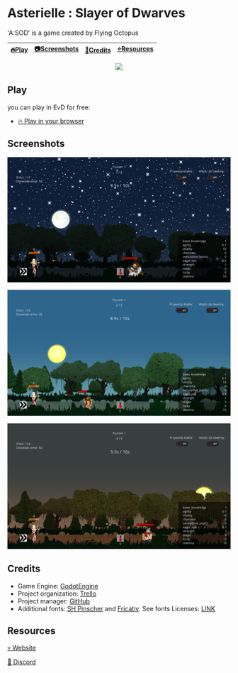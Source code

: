 # Asterielle : Slayer of Dwarves

'A:SOD' is a game created by Flying Octopus

| [:fire:Play](#Play) | [:camera:Screenshots](#screenshots) | [:wrench:Credits](#credits) | [:star:Resources](#resources) |
| ----- | ----------- | ----------- | ----------- |

<p align="center">
  <img src="https://trello-attachments.s3.amazonaws.com/5c3cf7fa31dd1986ee916543/5cec2cc909c5df75f3967d80/fbb680872d51bfb3d855ea0d7a9c6140/map_dwarf_1_concept.png" />
</p>

## Play

you can play in EvD for free:

- [:fire: Play in your browser](http://elf-vs-dwarves.pl/newest/)


## Screenshots

<p align="center">
  <img src="https://github.com/Ajver/EvD/blob/master/evd1.png" />
</p>

<p align="center">
  <img src="https://github.com/Ajver/EvD/blob/master/evd2.png" />
</p>

<p align="center">
  <img src="https://github.com/Ajver/EvD/blob/master/evd3.png" />
</p>

## Credits

- Game Engine: [GodotEngine](https://godotengine.org/)
- Project organization: [Trello](http://trello.com/)
- Project manager: [GitHub](http://github.com/)
- Additional fonts: [SH Pinscher](https://www.fontsquirrel.com/fonts/sh-pinscher?fbclid=IwAR2uKGCNNk1PXLtZ9qftjSmsgUoIQg4uWsBa96PVIqZIGqu9BflBMb_0yQo) and [Fricativ](http://www.pentacom.jp/pentacom/bitfontmaker2/gallery/?id=550). See fonts Licenses: [LINK](https://github.com/Ajver/EvD/blob/dz_add_font_licenses/Fonts/README.md)

## Resources
[:skull: Website](http://elf-vs-dwarves.com/)

[:ghost: Discord](https://discord.gg/D29mBe4)
